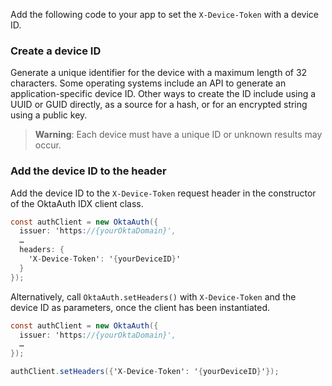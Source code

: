 Add the following code to your app to set the `X-Device-Token` with a device ID.

### Create a device ID

Generate a unique identifier for the device with a maximum length of 32 characters. Some operating systems include an API to generate an application-specific device ID. Other ways to create the ID include using a UUID or GUID directly, as a source for a hash, or for an encrypted string using a public key.

> **Warning**: Each device must have a unique ID or unknown results may occur.

### Add the device ID to the header

Add the device ID to the `X-Device-Token` request header in the constructor of the OktaAuth IDX client class.

```csharp
const authClient = new OktaAuth({
  issuer: 'https://{yourOktaDomain}',
  …
  headers: {
    'X-Device-Token': '{yourDeviceID}'
  }
});
```

Alternatively, call `OktaAuth.setHeaders()` with `X-Device-Token` and the device ID as parameters, once the client has been instantiated.

```csharp
const authClient = new OktaAuth({
  issuer: 'https://{yourOktaDomain}',
  …
});

authClient.setHeaders({'X-Device-Token': '{yourDeviceID}'});
```
